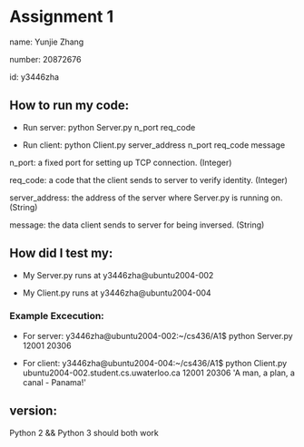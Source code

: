 # Assignment 1

  
name: Yunjie Zhang 

number: 20872676 

id: y3446zha


## How to run my code:

- Run server: python Server.py n_port req_code

- Run client: python Client.py server_address n_port req_code message

n_port: a fixed port for setting up TCP connection. (Integer)

req_code: a code that the client sends to server to verify identity. (Integer)

server_address: the address of the server where Server.py is running on. (String)

message: the data client sends to server for being inversed. (String)



## How did I test my:

- My Server.py runs at y3446zha@ubuntu2004-002

- My Client.py runs at y3446zha@ubuntu2004-004

  

### Example Excecution:

- For server: y3446zha@ubuntu2004-002:~/cs436/A1$ python Server.py 12001 20306

- For client: y3446zha@ubuntu2004-004:~/cs436/A1$ python Client.py ubuntu2004-002.student.cs.uwaterloo.ca 12001 20306 'A man, a plan, a canal - Panama!'

  

## version:

Python 2 && Python 3 should both work